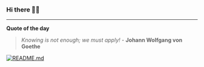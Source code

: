 ### Hi there 👋🏻


---

**Quote of the day**

> *Knowing is not enough; we must apply!* - **Johann Wolfgang von Goethe** 

[![README.md](https://github.com/marcolovazzano/marcolovazzano/actions/workflows/readme.yml/badge.svg?branch=main)](https://github.com/marcolovazzano/marcolovazzano/actions/workflows/readme.yml)
